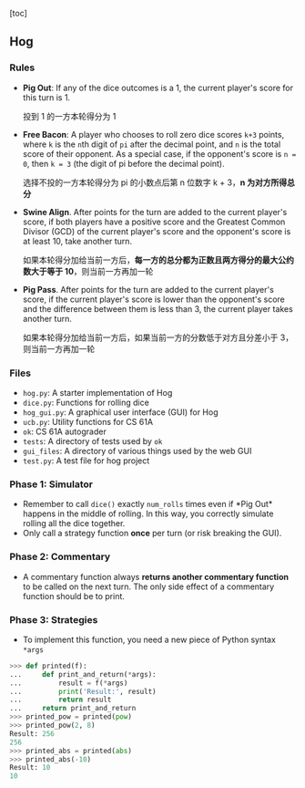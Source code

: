 [toc]

## Hog

### Rules

- **Pig Out**: If any of the dice outcomes is a 1, the current player's score for this turn is 1.

    投到 1 的一方本轮得分为 1

- **Free Bacon**: A player who chooses to roll zero dice scores `k+3` points, where `k` is the `n`th digit of `pi` after the decimal point, and `n` is the total score of their opponent. As a special case, if the opponent's score is `n = 0`, then `k = 3` (the digit of pi before the decimal point).

    选择不投的一方本轮得分为 pi 的小数点后第 n 位数字 k + 3，**n 为对方所得总分**

- **Swine Align**. After points for the turn are added to the current player's score, if both players have a positive score and the Greatest Common Divisor (GCD) of the current player's score and the opponent's score is at least 10, take another turn.

    如果本轮得分加给当前一方后，**每一方的总分都为正数且两方得分的最大公约数大于等于 10**，则当前一方再加一轮

- **Pig Pass**. After points for the turn are added to the current player's score, if the current player's score is lower than the opponent's score and the difference between them is less than 3, the current player takes another turn.

    如果本轮得分加给当前一方后，如果当前一方的分数低于对方且分差小于 3，则当前一方再加一轮

### Files

- `hog.py`: A starter implementation of Hog
- `dice.py`: Functions for rolling dice
- `hog_gui.py`: A graphical user interface (GUI) for Hog
- `ucb.py`: Utility functions for CS 61A
- `ok`: CS 61A autograder
- `tests`: A directory of tests used by `ok`
- `gui_files`: A directory of various things used by the web GUI
- ``test.py``: A test file for hog project

### Phase 1: Simulator

- Remember to call `dice()` exactly `num_rolls` times even if \*Pig Out\* happens in the middle of rolling. In this way, you correctly simulate rolling all the dice together.
- Only call a strategy function **once** per turn (or risk breaking the GUI). 

### Phase 2: Commentary

- A commentary function always **returns another commentary function** to be called on the next turn. The only side effect of a commentary function should be to print.

### Phase 3: Strategies

- To implement this function, you need a new piece of Python syntax `*args`

```python
>>> def printed(f):
...     def print_and_return(*args):
...         result = f(*args)
...         print('Result:', result)
...         return result
...     return print_and_return
>>> printed_pow = printed(pow)
>>> printed_pow(2, 8)
Result: 256
256
>>> printed_abs = printed(abs)
>>> printed_abs(-10)
Result: 10
10
```

